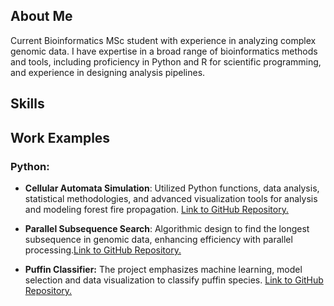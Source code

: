 ## About Me
Current Bioinformatics MSc student with experience in analyzing complex genomic data. I have expertise in a broad range of bioinformatics methods and tools, including proficiency in Python and R for scientific programming, and experience in designing analysis pipelines.

## Skills


## Work Examples

### Python:
* **Cellular Automata Simulation**: Utilized Python functions, data analysis, statistical methodologies, and advanced visualization tools for analysis and modeling forest fire propagation. [Link to GitHub Repository.](https://github.com/sapir-mardan/CellularAutomataFireModel)
  
* **Parallel Subsequence Search**: Algorithmic design to find the longest subsequence in genomic data, enhancing efficiency with parallel processing.[Link to GitHub Repository.](https://github.com/sapir-mardan/ParallelSubSearch/tree/main)
  
* **Puffin Classifier:** The project emphasizes machine learning, model selection and data visualization to classify puffin species. [Link to GitHub Repository.](https://github.com/sapir-mardan/PuffinClassifier)



